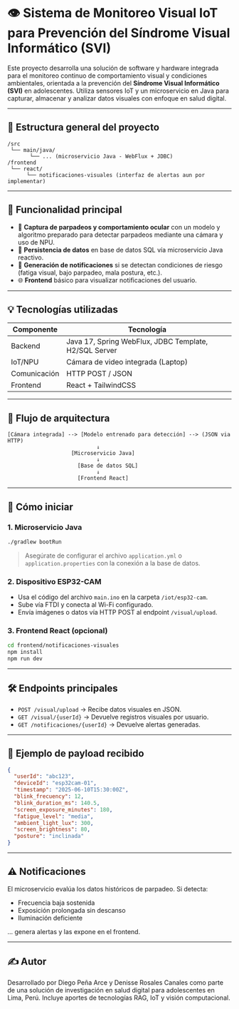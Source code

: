 # 👁️ Sistema de Monitoreo Visual IoT para Prevención del Síndrome Visual Informático (SVI)

Este proyecto desarrolla una solución de software y hardware integrada para el monitoreo continuo de comportamiento visual y condiciones ambientales, orientada a la prevención del **Síndrome Visual Informático (SVI)** en adolescentes. Utiliza sensores IoT y un microservicio en Java para capturar, almacenar y analizar datos visuales con enfoque en salud digital.

---

## 📆 Estructura general del proyecto

```
/src
 └── main/java/
       └── ... (microservicio Java - WebFlux + JDBC)
/frontend
 └── react/
      └── notificaciones-visuales (interfaz de alertas aun por implementar)
```

---

## 🧠 Funcionalidad principal

* 📸 **Captura de parpadeos y comportamiento ocular** con un modelo y algoritmo preparado para detectar parpadeos mediante una cámara y uso de NPU.
* 🧳️ **Persistencia de datos** en base de datos SQL vía microservicio Java reactivo.
* 🔔 **Generación de notificaciones** si se detectan condiciones de riesgo (fatiga visual, bajo parpadeo, mala postura, etc.).
* 🌐 **Frontend** básico para visualizar notificaciones del usuario.

---

## 💡 Tecnologías utilizadas

| Componente           | Tecnología                                            |
| -------------------- | ----------------------------------------------------- |
| Backend              | Java 17, Spring WebFlux, JDBC Template, H2/SQL Server |
| IoT/NPU              | Cámara de video integrada (Laptop)                    |
| Comunicación         | HTTP POST / JSON                                      |
| Frontend             | React + TailwindCSS                                   |

---

## 📡 Flujo de arquitectura

```
[Cámara integrada] --> [Modelo entrenado para detección] --> (JSON via HTTP)
                            ↓
                    [Microservicio Java]
                            ↓
                      [Base de datos SQL]
                            ↓
                      [Frontend React]
```

---

## 🚀 Cómo iniciar

### 1. Microservicio Java

```bash
./gradlew bootRun
```

> Asegúrate de configurar el archivo `application.yml` o `application.properties` con la conexión a la base de datos.

### 2. Dispositivo ESP32-CAM

* Usa el código del archivo `main.ino` en la carpeta `/iot/esp32-cam`.
* Sube vía FTDI y conecta al Wi-Fi configurado.
* Envía imágenes o datos vía HTTP POST al endpoint `/visual/upload`.

### 3. Frontend React (opcional)

```bash
cd frontend/notificaciones-visuales
npm install
npm run dev
```

---

## 🛠️ Endpoints principales

* `POST /visual/upload` → Recibe datos visuales en JSON.
* `GET /visual/{userId}` → Devuelve registros visuales por usuario.
* `GET /notificaciones/{userId}` → Devuelve alertas generadas.

---

## 💪 Ejemplo de payload recibido

```json
{
  "userId": "abc123",
  "deviceId": "esp32cam-01",
  "timestamp": "2025-06-10T15:30:00Z",
  "blink_frecuency": 12,
  "blink_duration_ms": 140.5,
  "screen_exposure_minutes": 180,
  "fatigue_level": "media",
  "ambient_light_lux": 300,
  "screen_brightness": 80,
  "posture": "inclinada"
}
```

---

## ⚠️ Notificaciones

El microservicio evalúa los datos históricos de parpadeo. Si detecta:

* Frecuencia baja sostenida
* Exposición prolongada sin descanso
* Iluminación deficiente

... genera alertas y las expone en el frontend.

---

## ✍️ Autor

Desarrollado por Diego Peña Arce y Denisse Rosales Canales como parte de una solución de investigación en salud digital para adolescentes en Lima, Perú.
Incluye aportes de tecnologías RAG, IoT y visión computacional.
